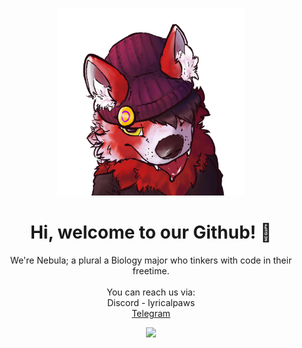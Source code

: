 <!--
- 🔭 I’m currently working on ...
- 🌱 I’m currently learning ...
- 👯 I’m looking to collaborate on ...
- 🤔 I’m looking for help with ...
- 💬 Ask me about ...
- 📫 How to reach me: ...
- 😄 Pronouns: ...
- ⚡ Fun fact: ...
-->
<p align="center">
  <img src="Nebula_Miko_bgless.png" width="300" height="300">
</p>
<h1 align="center">Hi, welcome to our Github! 👋</h1>
<p align="center">
	We're Nebula; a plural a Biology major who tinkers with code in their freetime.<br>
	<br>
	You can reach us via:<br>
 	Discord - lyricalpaws<br>
 	<a href="https://t.me/lyricalpaws">Telegram</a>

<p align="center">
	<img src="https://github-readme-stats.vercel.app/api?username=lyricalpaws&show_icons=true&theme=radical">
</p>
